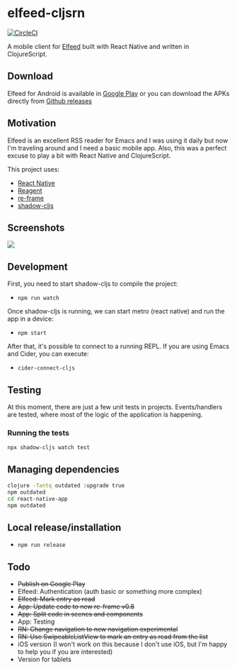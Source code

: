 # elfeed-cljsrn

[![CircleCI](https://circleci.com/gh/areina/elfeed-cljsrn.svg?style=svg)](https://circleci.com/gh/areina/elfeed-cljsrn)

A mobile client for [Elfeed](https://github.com/skeeto/elfeed/) built with React
Native and written in ClojureScript.

## Download

Elfeed for Android is available
in [Google Play](https://play.google.com/store/apps/details?id=com.elfeedcljsrn)
or you can download the APKs directly
from [Github releases](https://github.com/areina/elfeed-cljsrn/releases)

## Motivation

Elfeed is an excellent RSS reader for Emacs and I was using it daily but now I'm
traveling around and I need a basic mobile app. Also, this was a perfect excuse
to play a bit with React Native and ClojureScript.

This project uses:
* [React Native](https://facebook.github.io/react-native)
* [Reagent](https://github.com/reagent-project/reagent)
* [re-frame](https://github.com/Day8/re-frame)
* [shadow-cljs](https://github.com/thheller/shadow-cljs)

## Screenshots

![](https://raw.github.com/areina/elfeed-cljsrn/master/doc/images/screenshots/elfeed-cljsrn.png)

## Development

First, you need to start shadow-cljs to compile the project:

- `npm run watch`

Once shadow-cljs is running, we can start metro (react native) and run the app in a device:

- `npm start`

After that, it's possible to connect to a running REPL. If you are using Emacs
and Cider, you can execute:

- `cider-connect-cljs`

## Testing

At this moment, there are just a few unit tests in projects. Events/handlers are
tested, where most of the logic of the application is happening.

### Running the tests

`npx shadow-cljs watch test`

## Managing dependencies

```sh
clojure -Tantq outdated :upgrade true
npm outdated
cd react-native-app
npm outdated
```

## Local release/installation

- `npm run release`

## Todo

- ~~Publish on Google Play~~
- Elfeed: Authentication (auth basic or something more complex)
- ~~Elfeed: Mark entry as read~~
- ~~App: Update code to new re-frame v0.8~~
- ~~App: Split code in scenes and components~~
- App: Testing
- ~~RN: Change navigation to new navigation experimental~~
- ~~RN: Use SwipeableListView to mark an entry as read from the list~~
- iOS version (I won't work on this because I don't use iOS, but I'm happy
  to help you if you are interested)
- Version for tablets

